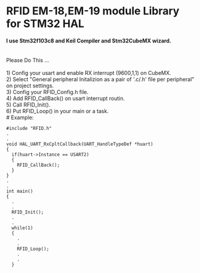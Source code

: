 # RFID EM-18,EM-19 module Library for STM32 HAL
#### I use Stm32f103c8 and Keil Compiler and Stm32CubeMX wizard.
 <br />
Please Do This ...
<br />
<br />
1) Config your usart and enable RX interrupt (9600,1,1) on CubeMX.
<br />
2) Select "General peripheral Initalizion as a pair of '.c/.h' file per peripheral" on project settings.
<br />
3) Config your RFID_Config.h file.
<br />
4) Add RFID_CallBack() on usart interrupt routin. 
<br />
5) Call  RFID_Init().
<br />
6) Put RFID_Loop() in your main or a task.
<br />
# Example:

```
#include "RFID.h"
.
.
void HAL_UART_RxCpltCallback(UART_HandleTypeDef *huart)
{
  if(huart->Instance == USART2)
  {
    RFID_CallBack();    
  }  
}
.
.
int main()
{
  .
  .
  RFID_Init();
  .
  .
  while(1)
  {
    .
    .
    RFID_Loop();
    .
    . 
  }

```
